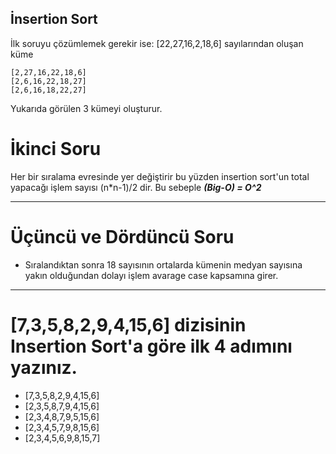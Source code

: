 ## İnsertion Sort
İlk soruyu çözümlemek gerekir ise:
[22,27,16,2,18,6] sayılarından oluşan küme

``` 
[2,27,16,22,18,6]   
[2,6,16,22,18,27]   
[2,6,16,18,22,27]
```
Yukarıda görülen 3 kümeyi oluşturur.

# İkinci Soru

Her bir sıralama evresinde yer değiştirir bu yüzden insertion sort'un total yapacağı işlem sayısı (n*n-1)/2 dir.
Bu sebeple ***(Big-O) = O^2***
***********************************
# Üçüncü ve Dördüncü Soru
* Sıralandıktan sonra 18 sayısının ortalarda kümenin medyan sayısına yakın olduğundan dolayı işlem avarage case kapsamına girer.
*************
# [7,3,5,8,2,9,4,15,6] dizisinin Insertion Sort'a göre ilk 4 adımını yazınız.
* [7,3,5,8,2,9,4,15,6]
* [2,3,5,8,7,9,4,15,6]
* [2,3,4,8,7,9,5,15,6]
* [2,3,4,5,7,9,8,15,6]
* [2,3,4,5,6,9,8,15,7]
